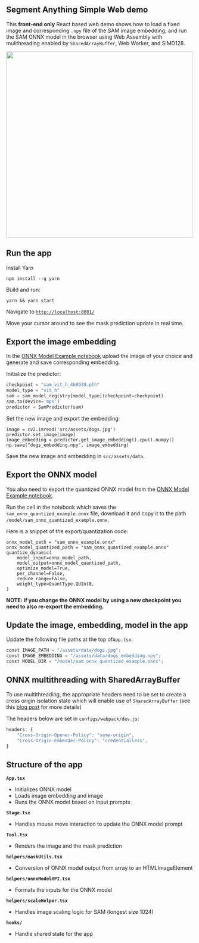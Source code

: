 ## Segment Anything Simple Web demo

This **front-end only** React based web demo shows how to load a fixed image and corresponding `.npy` file of the SAM image embedding, and run the SAM ONNX model in the browser using Web Assembly with mulithreading enabled by `SharedArrayBuffer`, Web Worker, and SIMD128.

<img src="https://github.com/facebookresearch/segment-anything/raw/main/assets/minidemo.gif" width="500"/>

## Run the app

Install Yarn

```
npm install --g yarn
```

Build and run:

```
yarn && yarn start
```

Navigate to [`http://localhost:8081/`](http://localhost:8081/)

Move your cursor around to see the mask prediction update in real time.

## Export the image embedding

In the [ONNX Model Example notebook](https://github.com/facebookresearch/segment-anything/blob/main/notebooks/onnx_model_example.ipynb) upload the image of your choice and generate and save corresponding embedding.

Initialize the predictor:

```python
checkpoint = "sam_vit_h_4b8939.pth"
model_type = "vit_h"
sam = sam_model_registry[model_type](checkpoint=checkpoint)
sam.to(device='mps')
predictor = SamPredictor(sam)
```

Set the new image and export the embedding:

```
image = cv2.imread('src/assets/dogs.jpg')
predictor.set_image(image)
image_embedding = predictor.get_image_embedding().cpu().numpy()
np.save("dogs_embedding.npy", image_embedding)
```

Save the new image and embedding in `src/assets/data`.

## Export the ONNX model

You also need to export the quantized ONNX model from the [ONNX Model Example notebook](https://github.com/facebookresearch/segment-anything/blob/main/notebooks/onnx_model_example.ipynb).

Run the cell in the notebook which saves the `sam_onnx_quantized_example.onnx` file, download it and copy it to the path `/model/sam_onnx_quantized_example.onnx`.

Here is a snippet of the export/quantization code:

```
onnx_model_path = "sam_onnx_example.onnx"
onnx_model_quantized_path = "sam_onnx_quantized_example.onnx"
quantize_dynamic(
    model_input=onnx_model_path,
    model_output=onnx_model_quantized_path,
    optimize_model=True,
    per_channel=False,
    reduce_range=False,
    weight_type=QuantType.QUInt8,
)
```

**NOTE: if you change the ONNX model by using a new checkpoint you need to also re-export the embedding.**

## Update the image, embedding, model in the app

Update the following file paths at the top of`App.tsx`:

```py
const IMAGE_PATH = "/assets/data/dogs.jpg";
const IMAGE_EMBEDDING = "/assets/data/dogs_embedding.npy";
const MODEL_DIR = "/model/sam_onnx_quantized_example.onnx";
```

## ONNX multithreading with SharedArrayBuffer

To use multithreading, the appropriate headers need to be set to create a cross origin isolation state which will enable use of `SharedArrayBuffer` (see this [blog post](https://cloudblogs.microsoft.com/opensource/2021/09/02/onnx-runtime-web-running-your-machine-learning-model-in-browser/) for more details)

The headers below are set in `configs/webpack/dev.js`:

```js
headers: {
    "Cross-Origin-Opener-Policy": "same-origin",
    "Cross-Origin-Embedder-Policy": "credentialless",
}
```

## Structure of the app

**`App.tsx`**

- Initializes ONNX model
- Loads image embedding and image
- Runs the ONNX model based on input prompts

**`Stage.tsx`**

- Handles mouse move interaction to update the ONNX model prompt

**`Tool.tsx`**

- Renders the image and the mask prediction

**`helpers/maskUtils.tsx`**

- Conversion of ONNX model output from array to an HTMLImageElement

**`helpers/onnxModelAPI.tsx`**

- Formats the inputs for the ONNX model

**`helpers/scaleHelper.tsx`**

- Handles image scaling logic for SAM (longest size 1024)

**`hooks/`**

- Handle shared state for the app

